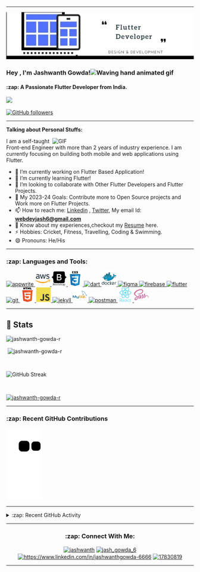 <hr>

![Jashwanth Gowda Banner Image](./banner.jpeg)


### Hey , I'm Jashwanth Gowda!<img src="https://raw.githubusercontent.com/nixin72/nixin72/master/wave.gif" alt="Waving hand animated gif" height="45" width="45" />


<h4>:zap: A Passionate Flutter Developer from India.</h4>


![](https://komarev.com/ghpvc/?username=jashwanthgowda-6666&label=PROFILE+VIEWS&style=flat-square&color=brightgreen)


[![GitHub followers](https://img.shields.io/github/followers/Jashwanth-Gowda-R.svg?style=social&label=Follow)](https://github.com/Jashwanth-Gowda-R?tab=followers)


<hr>


**Talking about Personal Stuffs:**


<img width="380" align="right" alt="GIF" src="https://analyticsindiamag.com/wp-content/uploads/2018/12/developer-dribbble.gif"  />


 I am a self-taught Front-end Engineer with more than 2 years of industry experience. I am currently focusing on building both mobile and web applications using Flutter.


- 🔭 I’m currently working on Flutter Based Application!
- 🌱 I’m currently learning Flutter!
- 👯 I’m looking to collaborate with Other Flutter Developers and Flutter Projects.
- 🥅 My 2023-24 Goals: Contribute more to Open Source projects and Work more on Flutter Projects.
- 📫 How to reach me: [Linkedin](https://www.linkedin.com/in/jashwanthgowda-6666) , [Twitter](https://twitter.com/Jash_gowda_6), My email Id: **webdevjash6@gmail.com**
- 📄 Know about my experiences,checkout my [Resume](https://drive.google.com/file/d/1aqUZrsTn6N6IvNQu566NijvIIFKbXZLv/view?usp=share_link) here.
- ⚡ Hobbies: Cricket, Fitness, Travelling, Coding & Swimming.
- 😄 Pronouns: He/His
<!-- - 💬 Ask me about Opencart or any static website related stuff. -->




 <hr>


<h3 align="left">:zap: Languages and Tools:</h3>
<p align="left"> <a href="https://appwrite.io" target="_blank" rel="noreferrer"> <img src="https://www.vectorlogo.zone/logos/appwriteio/appwriteio-icon.svg" alt="appwrite" width="40" height="40"/> </a> <a href="https://aws.amazon.com" target="_blank" rel="noreferrer"> <img src="https://raw.githubusercontent.com/devicons/devicon/master/icons/amazonwebservices/amazonwebservices-original-wordmark.svg" alt="aws" width="40" height="40"/> </a> <a href="https://getbootstrap.com" target="_blank" rel="noreferrer"> <img src="https://raw.githubusercontent.com/devicons/devicon/master/icons/bootstrap/bootstrap-plain-wordmark.svg" alt="bootstrap" width="40" height="40"/> </a> <a href="https://www.w3schools.com/css/" target="_blank" rel="noreferrer"> <img src="https://raw.githubusercontent.com/devicons/devicon/master/icons/css3/css3-original-wordmark.svg" alt="css3" width="40" height="40"/> </a> <a href="https://dart.dev" target="_blank" rel="noreferrer"> <img src="https://www.vectorlogo.zone/logos/dartlang/dartlang-icon.svg" alt="dart" width="40" height="40"/> </a> <a href="https://www.docker.com/" target="_blank" rel="noreferrer"> <img src="https://raw.githubusercontent.com/devicons/devicon/master/icons/docker/docker-original-wordmark.svg" alt="docker" width="40" height="40"/> </a> <a href="https://www.figma.com/" target="_blank" rel="noreferrer"> <img src="https://www.vectorlogo.zone/logos/figma/figma-icon.svg" alt="figma" width="40" height="40"/> </a> <a href="https://firebase.google.com/" target="_blank" rel="noreferrer"> <img src="https://www.vectorlogo.zone/logos/firebase/firebase-icon.svg" alt="firebase" width="40" height="40"/> </a> <a href="https://flutter.dev" target="_blank" rel="noreferrer"> <img src="https://www.vectorlogo.zone/logos/flutterio/flutterio-icon.svg" alt="flutter" width="40" height="40"/> </a> <a href="https://git-scm.com/" target="_blank" rel="noreferrer"> <img src="https://www.vectorlogo.zone/logos/git-scm/git-scm-icon.svg" alt="git" width="40" height="40"/> </a> <a href="https://www.w3.org/html/" target="_blank" rel="noreferrer"> <img src="https://raw.githubusercontent.com/devicons/devicon/master/icons/html5/html5-original-wordmark.svg" alt="html5" width="40" height="40"/> </a> <a href="https://developer.mozilla.org/en-US/docs/Web/JavaScript" target="_blank" rel="noreferrer"> <img src="https://raw.githubusercontent.com/devicons/devicon/master/icons/javascript/javascript-original.svg" alt="javascript" width="40" height="40"/> </a> <a href="https://jekyllrb.com/" target="_blank" rel="noreferrer"> <img src="https://www.vectorlogo.zone/logos/jekyllrb/jekyllrb-icon.svg" alt="jekyll" width="40" height="40"/> </a> <a href="https://www.mysql.com/" target="_blank" rel="noreferrer"> <img src="https://raw.githubusercontent.com/devicons/devicon/master/icons/mysql/mysql-original-wordmark.svg" alt="mysql" width="40" height="40"/> </a> <a href="https://postman.com" target="_blank" rel="noreferrer"> <img src="https://www.vectorlogo.zone/logos/getpostman/getpostman-icon.svg" alt="postman" width="40" height="40"/> </a> <a href="https://reactjs.org/" target="_blank" rel="noreferrer"> <img src="https://raw.githubusercontent.com/devicons/devicon/master/icons/react/react-original-wordmark.svg" alt="react" width="40" height="40"/> </a> <a href="https://sass-lang.com" target="_blank" rel="noreferrer"> <img src="https://raw.githubusercontent.com/devicons/devicon/master/icons/sass/sass-original.svg" alt="sass" width="40" height="40"/> </a> </p>




<hr>


<h2>👀 Stats</h2>


<p><img align="left" src="https://github-readme-stats-jash.vercel.app/api/top-langs?username=jashwanth-gowda-r&langs_count=10&show_icons=true&locale=en&layout=compact&count_private=true" alt="jashwanth-gowda-r" /></p>
<br>
<p>&nbsp;<img align="center" src="https://github-readme-stats-jash.vercel.app/api?username=jashwanth-gowda-r&show_icons=true&locale=en&count_private=true" alt="jashwanth-gowda-r" /></p>


<br>


![GitHub Streak](http://github-readme-streak-stats.herokuapp.com?user=Jashwanth-Gowda-R&theme=vue-dark)




<br>


<p align="left"> <a href="https://github.com/ryo-ma/github-profile-trophy"><img src="https://github-profile-trophy.vercel.app/?username=jashwanth-gowda-r" alt="jashwanth-gowda-r" /></a> </p>
<hr>


<h3>:zap: Recent GitHub Contributions</h3>
<p align="left">
 <img src="https://github.com/Jashwanth-Gowda-R/Jashwanth-Gowda-R/raw/output/github-contribution-grid-snake.svg" alt="snake"></center>
</p>


<!--![Jashwanth Gowda's github activity graph](https://activity-graph.herokuapp.com/graph?username=Jashwanth-Gowda-R&theme=dracula)-->


---
<details>
 <summary>:zap: Recent GitHub Activity</summary>
 <!--RECENT_ACTIVITY:start-->
1. ⭐ Starred [milanm/DevOps-Roadmap](https://github.com/milanm/DevOps-Roadmap)
2. 📔 Created new repository [Jashwanth-Gowda-R/eLearning](https://github.com/Jashwanth-Gowda-R/eLearning)
3. 📔 Created new repository [Jashwanth-Gowda-R/Hyperhire-assignment](https://github.com/Jashwanth-Gowda-R/Hyperhire-assignment)
4. 📔 Created new repository [Jashwanth-Gowda-R/flutter_todo_app](https://github.com/Jashwanth-Gowda-R/flutter_todo_app)
5. 📔 Created new repository [Jashwanth-Gowda-R/flutter_shoe_app](https://github.com/Jashwanth-Gowda-R/flutter_shoe_app)
<!--RECENT_ACTIVITY:end-->


<!--RECENT_ACTIVITY:last_update-->
Last Updated: Saturday, September 16th, 2023, 12:21:37 PM
<!--RECENT_ACTIVITY:last_update_end-->

 </details>


<hr>
<h3 align="center">:zap: Connect With Me:</h3>
<p align="center">
<a href="https://dev.to/jashwanth" target="blank"><img align="center" src="https://raw.githubusercontent.com/rahuldkjain/github-profile-readme-generator/master/src/images/icons/Social/devto.svg" alt="jashwanth" height="30" width="40" /></a>
<a href="https://twitter.com/jash_gowda_6" target="blank"><img align="center" src="https://raw.githubusercontent.com/rahuldkjain/github-profile-readme-generator/master/src/images/icons/Social/twitter.svg" alt="jash_gowda_6" height="30" width="40" /></a>
<a href="https://linkedin.com/in/jashwanthgowda-6666" target="blank"><img align="center" src="https://raw.githubusercontent.com/rahuldkjain/github-profile-readme-generator/master/src/images/icons/Social/linked-in-alt.svg" alt="https://www.linkedin.com/in/jashwanthgowda-6666" height="30" width="40" /></a>
<a href="https://stackoverflow.com/users/17830819" target="blank"><img align="center" src="https://raw.githubusercontent.com/rahuldkjain/github-profile-readme-generator/master/src/images/icons/Social/stack-overflow.svg" alt="17830819" height="30" width="40" /></a>
</p>
<hr>

